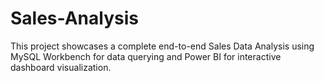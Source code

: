# Sales-Analysis
This project showcases a complete end-to-end Sales Data Analysis using MySQL Workbench for data querying and Power BI for interactive dashboard visualization.
